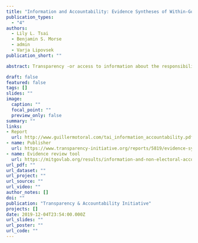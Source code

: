 ```yaml
---
title: "Information and Accountability: Evidence Syntheses of Within-Government and Citizen-Government Accountability Pathways"
publication_types:
  - "4"
authors:
  - Lily L. Tsai
  - Benjamin S. Morse
  - admin
  - Varja Lipovsek
publication_short: ""

abstract: Transparency -or access to information about the responsibilities and actions of those in government- is widely viewed as a prerequisite for effective democratic governance. Various studies testify to the results made possible by transparency initiatives, particularly in the context of democratic elections. Yet there is relatively scarce evidence to explore the effects of transparency on non-electoral accountability or to inform practitioner and policy-maker investments in strengthening accountable democratic governance. These evidence syntheses offer a conceptual framework to understand the causal mechanisms and types of information interventions to enhance accountability and to identify gaps in the evidence base. The report discusses the quality of evidence examined and the implications of these findings to help us develop more nuanced models for understanding the relationship between transparency and accountability.

draft: false
featured: false
tags: []
slides: ""
image:
  caption: ""
  focal_point: ""
  preview_only: false
summary: ""
links:
- Report
  url: http://www.guillermotoral.com/tai_information_accountability.pdf
- name: Publisher
  url: https://www.transparency-initiative.org/reports/5819/evidence-syntheses-of-within-government-and-citizen-government-accountability-pathways/
- name: Evidence review tool
  url: https://mitgovlab.org/results/information-and-non-electoral-accountability-evidence-in-context/  
url_pdf: ""
url_dataset: ""
url_project: ""
url_source: ""
url_video: ""
author_notes: []
doi: ""
publication: "Transparency & Accountability Initiative"
projects: []
date: 2019-12-04T23:54:00.000Z
url_slides: ""
url_poster: ""
url_code: ""
---
```

